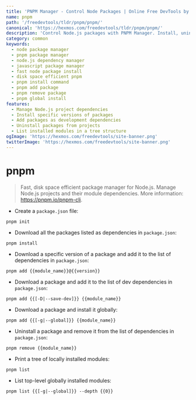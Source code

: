 ```yaml
---
title: 'PNPM Manager - Control Node Packages | Online Free DevTools by Hexmos'
name: pnpm
path: '/freedevtools/tldr/pnpm/pnpm/'
canonical: 'https://hexmos.com/freedevtools/tldr/pnpm/pnpm/'
description: 'Control Node.js packages with PNPM Manager. Install, uninstall, and manage dependencies efficiently. Improve project speed and disk space. Free online tool, no registration required.'
category: common
keywords:
  - node package manager
  - pnpm package manager
  - node.js dependency manager
  - javascript package manager
  - fast node package install
  - disk space efficient pnpm
  - pnpm install command
  - pnpm add package
  - pnpm remove package
  - pnpm global install
features:
  - Manage Node.js project dependencies
  - Install specific versions of packages
  - Add packages as development dependencies
  - Uninstall packages from projects
  - List installed modules in a tree structure
ogImage: 'https://hexmos.com/freedevtools/site-banner.png'
twitterImage: 'https://hexmos.com/freedevtools/site-banner.png'
---
```


# pnpm

> Fast, disk space efficient package manager for Node.js.
> Manage Node.js projects and their module dependencies.
> More information: <https://pnpm.io/pnpm-cli>.

- Create a `package.json` file:

`pnpm init`

- Download all the packages listed as dependencies in `package.json`:

`pnpm install`

- Download a specific version of a package and add it to the list of dependencies in `package.json`:

`pnpm add {{module_name}}@{{version}}`

- Download a package and add it to the list of dev dependencies in `package.json`:

`pnpm add {{[-D|--save-dev]}} {{module_name}}`

- Download a package and install it globally:

`pnpm add {{[-g|--global]}} {{module_name}}`

- Uninstall a package and remove it from the list of dependencies in `package.json`:

`pnpm remove {{module_name}}`

- Print a tree of locally installed modules:

`pnpm list`

- List top-level globally installed modules:

`pnpm list {{[-g|--global]}} --depth {{0}}`
